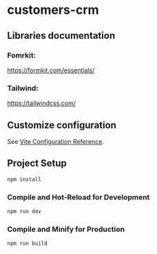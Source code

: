 # customers-crm

## Libraries documentation
### Fomrkit:
https://formkit.com/essentials/

### Tailwind:
https://tailwindcss.com/

## Customize configuration

See [Vite Configuration Reference](https://vitejs.dev/config/).

## Project Setup

```sh
npm install
```

### Compile and Hot-Reload for Development

```sh
npm run dev
```

### Compile and Minify for Production

```sh
npm run build
```
